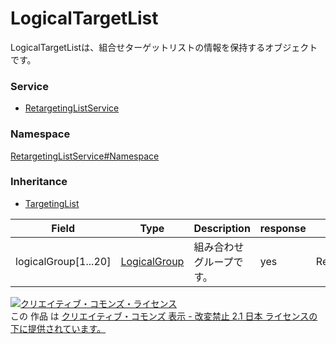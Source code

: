 

# LogicalTargetList

LogicalTargetListは、組合せターゲットリストの情報を保持するオブジェクトです。

### Service

+ [RetargetingListService](../../services/RetargetingListService.md)

### Namespace

[RetargetingListService#Namespace](../../services/RetargetingListService.md#namespace)

### Inheritance

+ [TargetingList](./TargetingList.md)

| Field | Type | Description | response | add | set |
| ----- | ---- | ----------- | -------- | --------- | --------- |
| logicalGroup[1...20] | [LogicalGroup](./LogicalGroup.md) | 組み合わせグループです。 | yes | Requirement | Requirement | |

<a rel="license" href="http://creativecommons.org/licenses/by-nd/2.1/jp/"><img alt="クリエイティブ・コモンズ・ライセンス" style="border-width:0" src="https://i.creativecommons.org/l/by-nd/2.1/jp/88x31.png" /></a><br />この 作品 は <a rel="license" href="http://creativecommons.org/licenses/by-nd/2.1/jp/">クリエイティブ・コモンズ 表示 - 改変禁止 2.1 日本 ライセンスの下に提供されています。</a>
